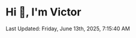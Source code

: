 <h1>Hi 👋, I'm Victor </h1>

<!--RECENT_ACTIVITY:start-->
<!--RECENT_ACTIVITY:end-->

<!--RECENT_ACTIVITY:last_update-->
Last Updated: Friday, June 13th, 2025, 7:15:40 AM
<!--RECENT_ACTIVITY:last_update_end-->
